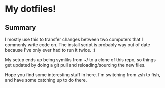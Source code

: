 # My dotfiles!

## Summary

I mostly use this to transfer changes between two computers that I commonly write code on.  The install script is probably way out of date because I've only ever had to run it twice. :) 

My setup ends up being symliks from ~/ to a clone of this repo, so things get updated by doing a git pull and reloading/sourcing the new files.

Hope you find some interesting stuff in here.  I'm switching from zsh to fish, and have some catching up to do there.


